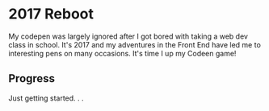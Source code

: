 # 2017 Reboot
My codepen was largely ignored after I got bored with taking a web dev class in school. It's 2017 and my adventures in the Front End have led me to interesting pens on many occasions. It's time I up my Codeen game!

## Progress
Just getting started. . .
